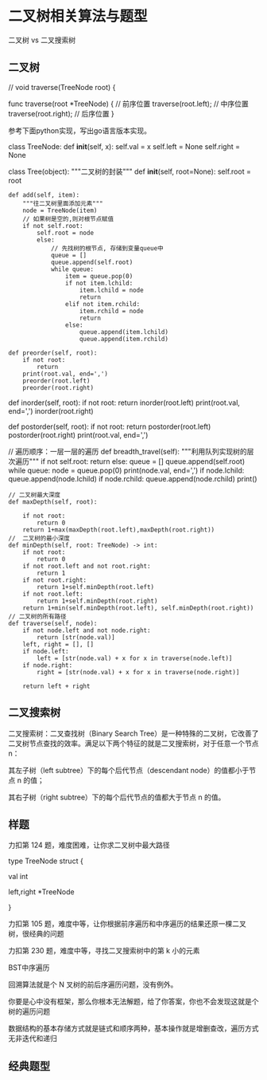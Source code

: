 # 二叉树相关算法与题型

二叉树  vs 二叉搜索树


## 二叉树


// void traverse(TreeNode root) {

func traverse(root *TreeNode) {
// 前序位置
traverse(root.left);
// 中序位置
traverse(root.right);
// 后序位置
}

参考下面python实现，写出go语言版本实现。


class TreeNode:
     def __init__(self, x):
         self.val = x
         self.left = None
         self.right = None
        
class Tree(object):
    """二叉树的封装"""
    def __init__(self, root=None):
        self.root = root
   
    def add(self, item):
        """往二叉树里面添加元素"""
        node = TreeNode(item)
        // 如果树是空的,则对根节点赋值
        if not self.root:
            self.root = node
            else:
                // 先找树的根节点, 存储到变量queue中
                queue = []
                queue.append(self.root)
                while queue:
                    item = queue.pop(0)
                    if not item.lchild:
                        item.lchild = node
                        return
                    elif not item.rchild:
                        item.rchild = node
                        return
                    else:
                        queue.append(item.lchild)
                        queue.append(item.rchild)
    
    def preorder(self, root):
        if not root:
            return 
        print(root.val, end=',')
        preorder(root.left)
        preorder(root.right) 

   def inorder(self, root):
       if not root:
           return 
       inorder(root.left)
       print(root.val, end=',')
       inorder(root.right)
        
   def postorder(self, root):
       if not root:
           return 
       postorder(root.left)
       postorder(root.right)
       print(root.val, end=',')
        
   // 遍历顺序：一层一层的遍历
    def breadth_travel(self):
        """利用队列实现树的层次遍历"""
        if not self.root:
            return
        else:
            queue = []
            queue.append(self.root)
            while queue:
                node = queue.pop(0)
                print(node.val, end=',')
                if node.lchild:
                    queue.append(node.lchild)
                if node.rchild:
                    queue.append(node.rchild)
            print()
   
	// 二叉树最大深度
    def maxDepth(self, root):

        if not root:
            return 0
        return 1+max(maxDepth(root.left),maxDepth(root.right))
    //  二叉树的最小深度
    def minDepth(self, root: TreeNode) -> int:
        if not root:
            return 0
        if not root.left and not root.right:
            return 1 
        if not root.right:
            return 1+self.minDepth(root.left)
        if not root.left:
            return 1+self.minDepth(root.right)
        return 1+min(self.minDepth(root.left), self.minDepth(root.right))
    // 二叉树的所有路径
    def traverse(self, node):
        if not node.left and not node.right:
            return [str(node.val)]
        left, right = [], []
        if node.left:
            left = [str(node.val) + x for x in traverse(node.left)]
        if node.right:
            right = [str(node.val) + x for x in traverse(node.right)]

        return left + right

## 二叉搜索树
二叉搜索树：二叉查找树（Binary Search Tree）是一种特殊的二叉树，它改善了二叉树节点查找的效率。满足以下两个特征的就是二叉搜索树，对于任意一个节点 n：

其左子树（left subtree）下的每个后代节点（descendant node）的值都小于节点 n 的值；

其右子树（right subtree）下的每个后代节点的值都大于节点 n 的值。

 
## 样题

⼒扣第 124 题，难度困难，让你求⼆叉树中最⼤路径

 

type TreeNode struct {

val int

left,right *TreeNode

}

 

⼒扣第 105 题，难度中等，让你根据前序遍历和中序遍历的结果还原⼀棵⼆叉树，很经典的问题

 

⼒扣第 230 题，难度中等，寻找⼆叉搜索树中的第 k ⼩的元素

 

BST中序遍历

 

回溯算法就是个 N 叉树的前后序遍历问题，没有例外。

 

你要是⼼中没有框架，那么你根本⽆法解题，给了你答案，你也不会发现这就是个树的遍历问题

数据结构的基本存储⽅式就是链式和顺序两种，基本操作就是增删查改，遍历⽅式⽆⾮迭代和递归



## 经典题型



